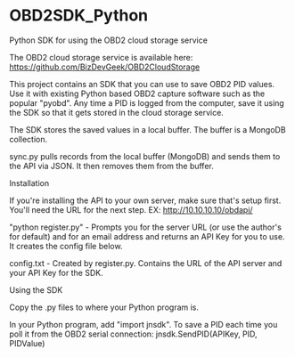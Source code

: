 OBD2SDK_Python
==============

Python SDK for using the OBD2 cloud storage service

The OBD2 cloud storage service is available here: https://github.com/BizDevGeek/OBD2CloudStorage

This project contains an SDK that you can use to save OBD2 PID values. Use it with existing Python based OBD2 capture software such as the popular "pyobd". Any time a PID is logged from the computer, save it using the SDK so that it gets stored in the cloud storage service.  

The SDK stores the saved values in a local buffer. The buffer is a MongoDB collection. 

sync.py pulls records from the local buffer (MongoDB) and sends them to the API via JSON. It then removes them from the buffer. 

Installation

If you're installing the API to your own server, make sure that's setup first. You'll need the URL for the next step. EX: http://10.10.10.10/obdapi/

"python register.py" - Prompts you for the server URL (or use the author's for default) and for an email address and returns an API Key for you to use. It creates the config file below.

config.txt - Created by register.py. Contains the URL of the API server and your API Key for the SDK. 

Using the SDK

Copy the .py files to where your Python program is. 

In your Python program, add "import jnsdk". To save a PID each time you poll it from the OBD2 serial connection: jnsdk.SendPID(APIKey, PID, PIDValue)


